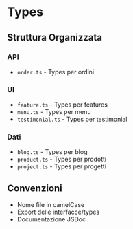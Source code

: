 # Types

## Struttura Organizzata

### API
- `order.ts` - Types per ordini

### UI
- `feature.ts` - Types per features
- `menu.ts` - Types per menu
- `testimonial.ts` - Types per testimonial

### Dati
- `blog.ts` - Types per blog
- `product.ts` - Types per prodotti
- `project.ts` - Types per progetti

## Convenzioni
- Nome file in camelCase
- Export delle interfacce/types
- Documentazione JSDoc
